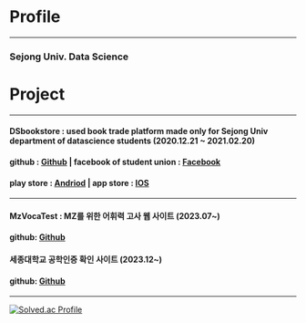 # Profile
***
### Sejong Univ. Data Science

# Project
***
#### DSbookstore : used book trade platform made only for Sejong Univ department of datascience students (2020.12.21 ~ 2021.02.20)
#### github : [Github](https://github.com/yeseoLee/DSbookstore) | facebook of student union : [Facebook](https://ar-ar.facebook.com/permalink.php?story_fbid=2915189342139858&id=1815815088743961)
#### play store : [Andriod](https://play.google.com/store/apps/details?id=com.martini.DSbookstore) | app store : [IOS](https://github.com/Sunyeup-Kim/Sunyeup-Kim/blob/main/img/ios%EC%84%B1%EA%B3%B5.PNG)
***
#### MzVocaTest : MZ를 위한 어휘력 고사 웹 사이트 (2023.07~)
#### github: [Github](https://github.com/Sejong-Java-Study/mz-voca-test)
#### 세종대학교 공학인증 확인 사이트 (2023.12~)
#### github: [Github](https://github.com/Sejong-Java-Study/Gimme-Gonghak-Auth)
***
[![Solved.ac Profile](http://mazassumnida.wtf/api/v2/generate_badge?boj=gmltn9233)](https://solved.ac/gmltn9233/)
